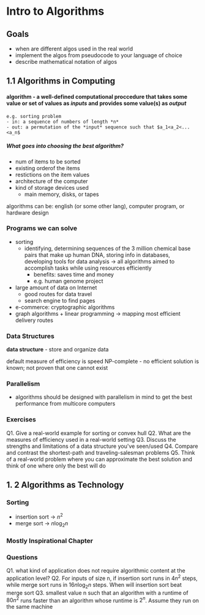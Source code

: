 # Intro to Algorithms

## Goals
- when are different algos used in the real world
- implement the algos from pseudocode to your language of choice
- describe mathematical notation of algos 

## 1.1 Algorithms in Computing
#### **algorithm** - a well-defined computational proccedure that takes some value or set of values as *inputs* and provides some value(s) as *output*
	e.g. sorting problem
	- in: a sequence of numbers of length *n*
	- out: a permutation of the *input* sequence such that $a_1<a_2<...<a_n$
##### What goes into choosing the best algorithm?
- num of items to be sorted
- existing orderof the items
- restictions on the item values
- architecture of the computer
- kind of storage devices used
	- main memory, disks, or tapes
	
algorithms can be: english (or some other lang), computer program, or hardware design

### Programs we can solve
- sorting
	- identifying, determining sequences of the 3 million chemical base pairs that make up human DNA, storing info in databases, developing tools for data analysis -> all algorithms aimed to accomplish tasks while using resources efficiently
		- benefits: saves time and money
		- e.g. human genome project
- large amount of data on Internet
	- good routes for data travel
	- search engine to find pages
- e-commerce: cryptographic algorithms
- graph algorithms + linear programming -> mapping most efficient delivery routes

### Data Structures
**data structure** - store and organize data

default measure of efficiency is speed
NP-complete - no efficient solution is known; not proven that one cannot exist

### Parallelism
- algorithms should be designed with parallelism in mind to get the best performance from multicore computers

### Exercises
Q1. Give a real-world example for sorting or convex hull
Q2. What are the measures of efficiency used in a real-world setting
Q3. Discuss the strengths and limitations of a data structure you've seen/used
Q4. Compare and contrast the shortest-path and traveling-salesman problems 
Q5. Think of a real-world problem where you can approximate the best solution and think of one where only the best will do

## 1. 2 Algorithms as Technology

### Sorting
- insertion sort -> $n^2$
- merge sort -> $n\log_2n$

### Mostly Inspirational Chapter
### Questions 
Q1. what kind of application does not require algorithmic content at the application level?
Q2. For inputs of size n, if insertion sort runs in $4n^2$ steps, while merge sort runs in $16n\log_2n$ steps. When will insertion sort beat merge sort 
Q3. smallest value n such that an algorithm with a runtime of $80n^2$ runs faster than an algorithm whose runtime is $2^n$. Assume they run on the same machine 